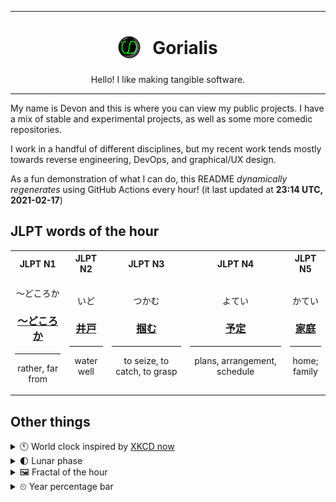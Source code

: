 ***

<h1 align="center">
<sub>
    <img src="readme/resources/avatar.png" height="36">
</sub>
&nbsp;
Gorialis
</h1>
<p align="center">
Hello! I like making tangible software.
</p>

***

My name is Devon and this is where you can view my public projects. I have a mix of stable and experimental projects, as well as some more comedic repositories.

I work in a handful of different disciplines, but my recent work tends mostly towards reverse engineering, DevOps, and graphical/UX design.

As a fun demonstration of what I can do, this README *dynamically regenerates* using GitHub Actions every hour! (it last updated at **23:14 UTC, 2021-02-17**)

<h2>JLPT words of the hour</h2>
<table>
    <tr>
        <th>JLPT N1</th>
        <th>JLPT N2</th>
        <th>JLPT N3</th>
        <th>JLPT N4</th>
        <th>JLPT N5</th>
    </tr>
    <tr>
        <td>
            <p align="center">～どころか</p>
            <h3 align="center"><b><a href="https://jisho.org/search/%EF%BD%9E%E3%81%A9%E3%81%93%E3%82%8D%E3%81%8B">～どころか</a></b></h3>
            <hr>
            <p align="center">rather,<wbr> far from</p>
        </td>
        <td>
            <p align="center">いど</p>
            <h3 align="center"><b><a href="https://jisho.org/search/%E4%BA%95%E6%88%B8">井戸</a></b></h3>
            <hr>
            <p align="center">water well</p>
        </td>
        <td>
            <p align="center">つかむ</p>
            <h3 align="center"><b><a href="https://jisho.org/search/%E6%8E%B4%E3%82%80">掴む</a></b></h3>
            <hr>
            <p align="center">to seize,<wbr> to catch,<wbr> to grasp</p>
        </td>
        <td>
            <p align="center">よてい</p>
            <h3 align="center"><b><a href="https://jisho.org/search/%E4%BA%88%E5%AE%9A">予定</a></b></h3>
            <hr>
            <p align="center">plans,<wbr> arrangement,<wbr> schedule</p>
        </td>
        <td>
            <p align="center">かてい</p>
            <h3 align="center"><b><a href="https://jisho.org/search/%E5%AE%B6%E5%BA%AD">家庭</a></b></h3>
            <hr>
            <p align="center">home;<br> family</p>
        </td>
    </tr>
</table>

<h2>Other things</h2>
<details>
<summary>🕚  World clock inspired by <a href="https://xkcd.com/now">XKCD now</a></summary>

> <img src="generated/now.png" width="512">

</details>
<details>
<summary>🌓 Lunar phase</summary>

The moon is approximately 23.13% through its phase (First Quarter).

</details>
<details>
<summary>&#x1f5bc; Fractal of the hour</summary>

> <img src="generated/fractal.png" width="512">

</details>
<details>
<summary>&#x23f2; Year percentage bar</summary>
<pre><code>2021 [██▁▁▁▁▁▁▁▁▁▁▁▁▁▁▁▁▁▁] 13.14%</code></pre>
</details>
